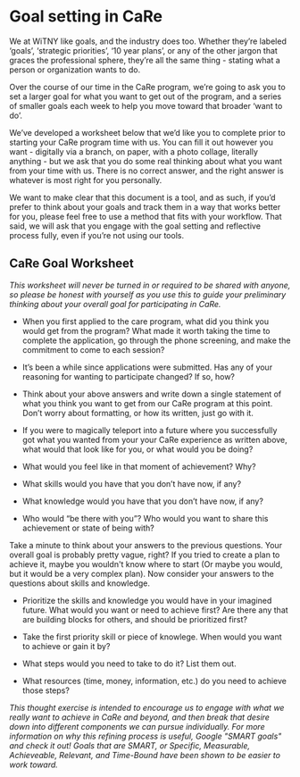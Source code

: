 # Goal setting in CaRe

We at WiTNY like goals, and the industry does too. Whether they’re labeled ‘goals’, ‘strategic priorities’, 
‘10 year plans’, or any of the other jargon that graces the professional sphere, they’re all the same thing - 
stating what a person or organization wants to do. 

Over the course of our time in the CaRe program, we’re going to ask you to set a larger goal 
for what you want to get out of the program, and a series of smaller goals each week to help you move toward 
that broader ‘want to do’. 

We’ve developed a worksheet below that we’d like you to complete prior to starting your CaRe program time with us. 
You can fill it out however you want - digitally via a branch, on paper, with a photo collage, literally anything - 
but we ask that you do some real thinking about what you want from your time with us. There is no correct answer, 
and the right answer is whatever is most right for you personally. 

We want to make clear that this document is a tool, and as such, 
if you’d prefer to think about your goals and track them in a way that works better for you, 
please feel free to use a method that fits with your workflow. That said, we will ask that you 
engage with the goal setting and reflective process fully, even if you’re not using our tools.


## CaRe Goal Worksheet

*This worksheet will never be turned in or required to be shared with anyone, so please be honest with yourself as you use 
this to guide your preliminary thinking about your overall goal for participating in CaRe.*

- When you first applied to the care program, what did you think you would get from the program? What made it worth 
taking the time to complete the application, go through the phone screening, and make the commitment to come to each session?


- It’s been a while since applications were submitted. Has any of your reasoning for wanting to participate changed? If so, how?


- Think about your above answers and write down a single statement of what you think you want to get from 
our CaRe program at this point. Don’t worry about formatting, or how its written, just go with it.


- If you were to magically teleport into a future where you successfully got what you wanted from your your 
CaRe experience as written above, what would that look like for you, or what would you be doing?


- What would you feel like in that moment of achievement? Why?


- What skills would you have that you don’t have now, if any?


- What knowledge would you have that you don’t have now, if any?


- Who would “be there with you”? Who would you want to share this achievement or state of being with?


Take a minute to think about your answers to the previous questions. Your overall goal is probably pretty vague, right? If you tried to create a plan to achieve it, maybe you wouldn't know where to start (Or maybe you would, but it would be a very complex plan). Now consider your answers to the questions about skills and knowledge. 

- Prioritize the skills and knowledge you would have in your imagined future. What would you want or need to achieve first? Are there any that are building blocks for others, and should be prioritized first?


- Take the first priority skill or piece of knowlege. When would you want to achieve or gain it by?


- What steps would you need to take to do it? List them out. 


- What resources (time, money, information, etc.) do you need to achieve those steps?


*This thought exercise is intended to encourage us to engage with what we really want to achieve in 
CaRe and beyond, and then break that desire down into different components we can pursue individually. For more information on why this refining process is useful, Google "SMART goals" and check it out! Goals that are SMART, or Specific, Measurable, Achieveable, Relevant, and Time-Bound have been shown to be easier to work toward.*

